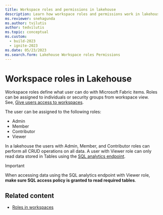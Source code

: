 ```yaml
---
title: Workspace roles and permissions in lakehouse
description: Learn how workspace roles and permissions work in lakehouse.
ms.reviewer: snehagunda
ms.author: tvilutis
author: tedvilutis
ms.topic: conceptual
ms.custom:
  - build-2023
  - ignite-2023
ms.date: 05/23/2023
ms.search.form: Lakehouse Workspace roles Permissions
---
```


# Workspace roles in Lakehouse

Workspace roles define what user can do with Microsoft Fabric items. Roles can be assigned to individuals or security groups from workspace view. See, [Give users access to workspaces](../get-started/give-access-workspaces.md).

The user can be assigned to the following roles:

* Admin
* Member
* Contributor
* Viewer

In a lakehouse the users with Admin, Member, and Contributor roles can perform all CRUD operations on all data. A user with Viewer role can only read data stored in Tables using the [SQL analytics endpoint](lakehouse-sql-analytics-endpoint.md).

> [!IMPORTANT]
> When accessing data using the SQL analytics endpoint with Viewer role, **make sure SQL access policy is granted to read required tables**.

## Related content

- [Roles in workspaces](../get-started/roles-workspaces.md)
